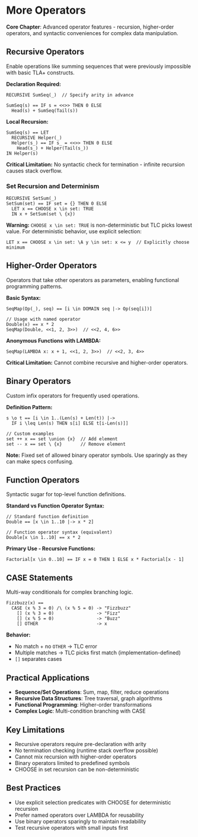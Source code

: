 # More Operators

**Core Chapter**: Advanced operator features - recursion, higher-order operators, and syntactic conveniences for complex data manipulation.

## Recursive Operators
Enable operations like summing sequences that were previously impossible with basic TLA+ constructs.

**Declaration Required:**
```tla+
RECURSIVE SumSeq(_)  // Specify arity in advance

SumSeq(s) == IF s = <<>> THEN 0 ELSE
  Head(s) + SumSeq(Tail(s))
```

**Local Recursion:**
```tla+
SumSeq(s) == LET
  RECURSIVE Helper(_)
  Helper(s_) == IF s_ = <<>> THEN 0 ELSE
    Head(s_) + Helper(Tail(s_))
IN Helper(s)
```

**Critical Limitation:** No syntactic check for termination - infinite recursion causes stack overflow.

### Set Recursion and Determinism
```tla+
RECURSIVE SetSum(_)
SetSum(set) == IF set = {} THEN 0 ELSE
  LET x == CHOOSE x \in set: TRUE
  IN x + SetSum(set \ {x})
```

**Warning:** `CHOOSE x \in set: TRUE` is non-deterministic but TLC picks lowest value. For deterministic behavior, use explicit selection:
```tla+
LET x == CHOOSE x \in set: \A y \in set: x <= y  // Explicitly choose minimum
```

## Higher-Order Operators
Operators that take other operators as parameters, enabling functional programming patterns.

**Basic Syntax:**
```tla+
SeqMap(Op(_), seq) == [i \in DOMAIN seq |-> Op(seq[i])]

// Usage with named operator
Double(x) == x * 2
SeqMap(Double, <<1, 2, 3>>)  // <<2, 4, 6>>
```

**Anonymous Functions with LAMBDA:**
```tla+
SeqMap(LAMBDA x: x + 1, <<1, 2, 3>>)  // <<2, 3, 4>>
```

**Critical Limitation:** Cannot combine recursive and higher-order operators.

## Binary Operators
Custom infix operators for frequently used operations.

**Definition Pattern:**
```tla+
s \o t == [i \in 1..(Len(s) + Len(t)) |-> 
  IF i \leq Len(s) THEN s[i] ELSE t[i-Len(s)]]

// Custom examples
set ++ x == set \union {x}  // Add element
set -- x == set \ {x}       // Remove element
```

**Note:** Fixed set of allowed binary operator symbols. Use sparingly as they can make specs confusing.

## Function Operators
Syntactic sugar for top-level function definitions.

**Standard vs Function Operator Syntax:**
```tla+
// Standard function definition
Double == [x \in 1..10 |-> x * 2]

// Function operator syntax (equivalent)
Double[x \in 1..10] == x * 2
```

**Primary Use - Recursive Functions:**
```tla+
Factorial[x \in 0..10] == IF x = 0 THEN 1 ELSE x * Factorial[x - 1]
```

## CASE Statements
Multi-way conditionals for complex branching logic.

```tla+
Fizzbuzz(x) ==
  CASE (x % 3 = 0) /\ (x % 5 = 0) -> "Fizzbuzz"
    [] (x % 3 = 0)                -> "Fizz"
    [] (x % 5 = 0)                -> "Buzz"
    [] OTHER                      -> x
```

**Behavior:**
- No match + no `OTHER` → TLC error
- Multiple matches → TLC picks first match (implementation-defined)
- `[]` separates cases

## Practical Applications
- **Sequence/Set Operations**: Sum, map, filter, reduce operations
- **Recursive Data Structures**: Tree traversal, graph algorithms
- **Functional Programming**: Higher-order transformations
- **Complex Logic**: Multi-condition branching with CASE

## Key Limitations
- Recursive operators require pre-declaration with arity
- No termination checking (runtime stack overflow possible)
- Cannot mix recursion with higher-order operators
- Binary operators limited to predefined symbols
- CHOOSE in set recursion can be non-deterministic

## Best Practices
- Use explicit selection predicates with CHOOSE for deterministic recursion
- Prefer named operators over LAMBDA for reusability
- Use binary operators sparingly to maintain readability
- Test recursive operators with small inputs first 